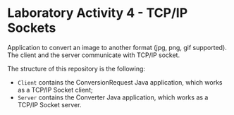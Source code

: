 # Laboratory Activity 4 - TCP/IP Sockets

Application to convert an image to another format (jpg, png, gif supported). 
The client and the server communicate with TCP/IP socket.

The structure of this repository is the following:
  - `Client` contains the ConversionRequest Java application, which works as a TCP/IP Socket client;
  - `Server` contains the Converter Java application, which works as a TCP/IP Socket server.
